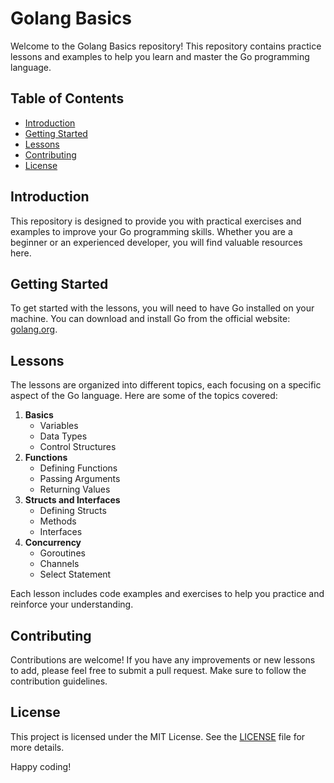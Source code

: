 # Golang Basics

Welcome to the Golang Basics repository! This repository contains practice lessons and examples to help you learn and master the Go programming language.

## Table of Contents

- [Introduction](#introduction)
- [Getting Started](#getting-started)
- [Lessons](#lessons)
- [Contributing](#contributing)
- [License](#license)

## Introduction

This repository is designed to provide you with practical exercises and examples to improve your Go programming skills. Whether you are a beginner or an experienced developer, you will find valuable resources here.

## Getting Started

To get started with the lessons, you will need to have Go installed on your machine. You can download and install Go from the official website: [golang.org](https://golang.org/).

## Lessons

The lessons are organized into different topics, each focusing on a specific aspect of the Go language. Here are some of the topics covered:

1. **Basics**
    - Variables
    - Data Types
    - Control Structures
2. **Functions**
    - Defining Functions
    - Passing Arguments
    - Returning Values
3. **Structs and Interfaces**
    - Defining Structs
    - Methods
    - Interfaces
4. **Concurrency**
    - Goroutines
    - Channels
    - Select Statement

Each lesson includes code examples and exercises to help you practice and reinforce your understanding.

## Contributing

Contributions are welcome! If you have any improvements or new lessons to add, please feel free to submit a pull request. Make sure to follow the contribution guidelines.

## License

This project is licensed under the MIT License. See the [LICENSE](LICENSE) file for more details.

Happy coding!